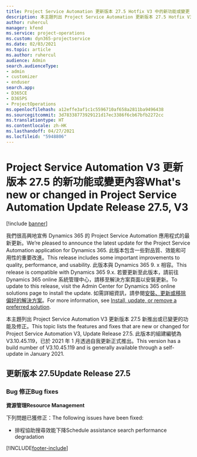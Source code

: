 ```yaml
---
title: Project Service Automation 更新版本 27.5 Hotfix V3 中的新功能或變更
description: 本主題列出 Project Service Automation 更新版本 27.5 Hotfix V3 提供的功能和修正。
author: ruhercul
manager: kfend
ms.service: project-operations
ms.custom: dyn365-projectservice
ms.date: 02/03/2021
ms.topic: article
ms.author: ruhercul
audience: Admin
search.audienceType:
- admin
- customizer
- enduser
search.app:
- D365CE
- D365PS
- ProjectOperations
ms.openlocfilehash: a12effe3af1c1c5596710af658a2811ba9496438
ms.sourcegitcommit: 3d78338773929121d17ec3386f6cb67bfb2272cc
ms.translationtype: HT
ms.contentlocale: zh-HK
ms.lasthandoff: 04/27/2021
ms.locfileid: "5948806"
---
```

# <a name="whats-new-or-changed-in-project-service-automation-update-release-275-v3"></a><span data-ttu-id="be240-103">Project Service Automation V3 更新版本 27.5 的新功能或變更內容</span><span class="sxs-lookup"><span data-stu-id="be240-103">What's new or changed in Project Service Automation Update Release 27.5, V3</span></span>

[!include [banner](../includes/psa-now-project-operations.md)]

<span data-ttu-id="be240-104">我們很高興地宣佈 Dynamics 365 的 Project Service Automation 應用程式的最新更新。</span><span class="sxs-lookup"><span data-stu-id="be240-104">We’re pleased to announce the latest update for the Project Service Automation application for Dynamics 365.</span></span> <span data-ttu-id="be240-105">此版本包含一些對品質、效能和可用性的重要改進。</span><span class="sxs-lookup"><span data-stu-id="be240-105">This release includes some important improvements to quality, performance, and usability.</span></span> <span data-ttu-id="be240-106">此版本與 Dynamics 365 9. x 相容。</span><span class="sxs-lookup"><span data-stu-id="be240-106">This release is compatible with Dynamics 365 9.x.</span></span> <span data-ttu-id="be240-107">若要更新至此版本，請前往 Dynamics 365 online 系統管理中心，請移至解決方案頁面以安裝更新。</span><span class="sxs-lookup"><span data-stu-id="be240-107">To update to this release, visit the Admin Center for Dynamics 365 online solutions page to install the update.</span></span> <span data-ttu-id="be240-108">如需詳細資訊，請參閱[安裝、更新或移除偏好的解決方案](/power-platform/admin/install-remove-preferred-solution)。</span><span class="sxs-lookup"><span data-stu-id="be240-108">For more information, see [Install, update, or remove a preferred solution](/power-platform/admin/install-remove-preferred-solution).</span></span>

<span data-ttu-id="be240-109">本主題列出 Project Service Automation V3 更新版本 27.5 新推出或已變更的功能及修正。</span><span class="sxs-lookup"><span data-stu-id="be240-109">This topic lists the features and fixes that are new or changed for Project Service Automation V3, Update Release 27.5.</span></span> <span data-ttu-id="be240-110">此版本的組建編號為 V3.10.45.119，已於 2021 年 1 月透過自我更新正式推出。</span><span class="sxs-lookup"><span data-stu-id="be240-110">This version has a build number of V3.10.45.119 and is generally available through a self-update in January 2021.</span></span>

## <a name="update-release-275"></a><span data-ttu-id="be240-111">更新版本 27.5</span><span class="sxs-lookup"><span data-stu-id="be240-111">Update Release 27.5</span></span>

### <a name="bug-fixes"></a><span data-ttu-id="be240-112">Bug 修正</span><span class="sxs-lookup"><span data-stu-id="be240-112">Bug fixes</span></span>


<span data-ttu-id="be240-113">**資源管理**</span><span class="sxs-lookup"><span data-stu-id="be240-113">**Resource Management**</span></span>

<span data-ttu-id="be240-114">下列問題已獲修正：</span><span class="sxs-lookup"><span data-stu-id="be240-114">The following issues have been fixed:</span></span>

- <span data-ttu-id="be240-115">排程協助搜尋效能下降</span><span class="sxs-lookup"><span data-stu-id="be240-115">Schedule assistance search performance degradation</span></span>


[!INCLUDE[footer-include](../includes/footer-banner.md)]